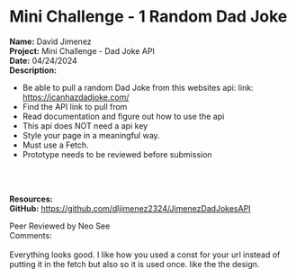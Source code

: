 # Mini Challenge - 1 Random Dad Joke

<b>Name:</b> David Jimenez<br>
<b>Project:</b> Mini Challenge - Dad Joke API <br>
<b>Date:</b> 04/24/2024 <br>
<strong>Description:</strong>
* Be able to pull a random Dad Joke from this websites api: link: https://icanhazdadjoke.com/ <br>
* Find the API link to pull from <br>
* Read documentation and figure out how to use the api <br>
* This api does NOT need a api key <br>
* Style your page in a meaningful way. <br>
* Must use a Fetch.<br>
* Prototype needs to be reviewed before submission<br>

<br><br>

<b>Resources:</b> <br>
<b>GitHub:</b> https://github.com/dljimenez2324/JimenezDadJokesAPI <br>


Peer Reviewed by Neo See <br>
Comments:  <br> <br> Everything looks good. I like how you used a const for your url instead of putting it in the fetch but also so it is used once. like the the design.




